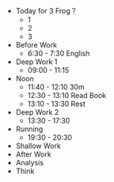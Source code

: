 
- Today for 3 Frog？
	- 1
	- 2
	- 3
- Before Work
	- 6:30 - 7:30 English
- Deep Work 1
	- 09:00 - 11:15
- Noon
	- 11:40 - 12:10 30m
	- 12:30 - 13:10 Read Book
	- 13:10 - 13:30 Rest
- Deep Work 2
	- 13:30 - 17:30
- Running
	- 19:30 - 20:30
- Shallow Work
- After Work
- Analysis
- Think
